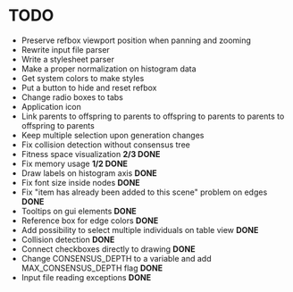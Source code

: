 TODO 
====
- Preserve refbox viewport position when panning and zooming
- Rewrite input file parser
- Write a stylesheet parser
- Make a proper normalization on histogram data
- Get system colors to make styles
- Put a button to hide and reset refbox
- Change radio boxes to tabs
- Application icon
- Link parents to offspring to parents to offspring to parents to parents to offspring to parents
- Keep multiple selection upon generation changes
- Fix collision detection without consensus tree
- Fitness space visualization __2/3 DONE__
- Fix memory usage __1/2 DONE__
- Draw labels on histogram axis __DONE__
- Fix font size inside nodes __DONE__
- Fix "item has already been added to this scene" problem on edges __DONE__
- Tooltips on gui elements __DONE__
- Reference box for edge colors __DONE__
- Add possibility to select multiple individuals on table view __DONE__
- Collision detection __DONE__
- Connect checkboxes directly to drawing __DONE__
- Change CONSENSUS_DEPTH to a variable and add MAX_CONSENSUS_DEPTH flag __DONE__
- Input file reading exceptions __DONE__
